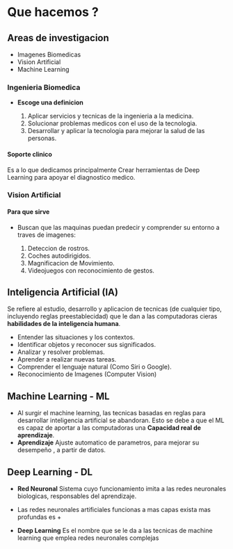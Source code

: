 # Que hacemos ?


## Areas de investigacion

* Imagenes Biomedicas
* Vision Artificial
* Machine Learning

### Ingenieria Biomedica

* **Escoge una definicion**
    
    1. Aplicar servicios y tecnicas de la ingenieria a la medicina.
    2. Solucionar problemas medicos con el uso de la tecnologia.
    3. Desarrollar y aplicar la tecnologia para mejorar la salud de las personas.
    
#### Soporte clinico

Es a lo que dedicamos principalmente Crear herramientas de Deep Learning para apoyar el diagnostico medico.

### Vision Artificial

#### Para que sirve 

* Buscan que las maquinas puedan predecir y comprender su entorno a traves de imagenes:

    1. Deteccion de rostros.
    2. Coches autodirigidos.
    3. Magnificacion de Movimiento.
    4. Videojuegos con reconocimiento de gestos.
    

## Inteligencia Artificial (IA)

Se refiere al estudio, desarrollo y aplicacion de tecnicas (de cualquier tipo, incluyendo reglas preestablecidad) que le dan a las computadoras cieras **habilidades de la inteligencia humana**.

* Entender las situaciones y los contextos.
* Identificar objetos y reconocer sus significados.
* Analizar y resolver problemas.
* Aprender a realizar nuevas tareas.
* Comprender el lenguaje natural (Como Siri o Google).
* Reconocimiento de Imagenes (Computer Vision)

## Machine Learning - ML

* Al surgir el machine learning, las tecnicas basadas en reglas para desarrollar inteligencia artificial se abandoran. Esto se debe a que el ML es capaz de aportar a las computadoras una **Capacidad real de aprendizaje**.
* **Aprendizaje** Ajuste automatico de parametros, para mejorar su desempeño , a partir de datos.


## Deep Learning - DL

* **Red Neuronal** Sistema cuyo funcionamiento imita a las redes neuronales biologicas, responsables del aprendizaje.
* Las redes neuronales artificiales funcionas a mas capas exista mas profundas es  +

* **Deep Learning** Es el nombre que se le da a las tecnicas de machine learning que emplea redes neuronales complejas


